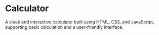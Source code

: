 # Calculator
A sleek and interactive calculator built using HTML, CSS, and JavaScript, supporting basic calculation and a user-friendly interface.
